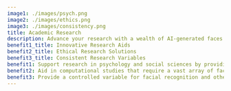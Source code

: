 ```yaml
---
image1: ./images/psych.png
image2: ./images/ethics.png
image3: ./images/consistency.png
title: Academic Research
description: Advance your research with a wealth of AI-generated faces. Imagefy supplies diverse facial data for studies in human perception, social sciences, and beyond, all without privacy concerns
benefit1_title: Innovative Research Aids
benefit2_title: Ethical Research Solutions
benefit3_title: Consistent Research Variables
benefit1: Support research in psychology and social sciences by providing faces for studies on human perception and interaction.
benefit2: Aid in computational studies that require a vast array of facial data without the need for real human subjects.
benefit3: Provide a controlled variable for facial recognition and other image-based studies, offering consistent, high-quality AI-generated images.
---
```

